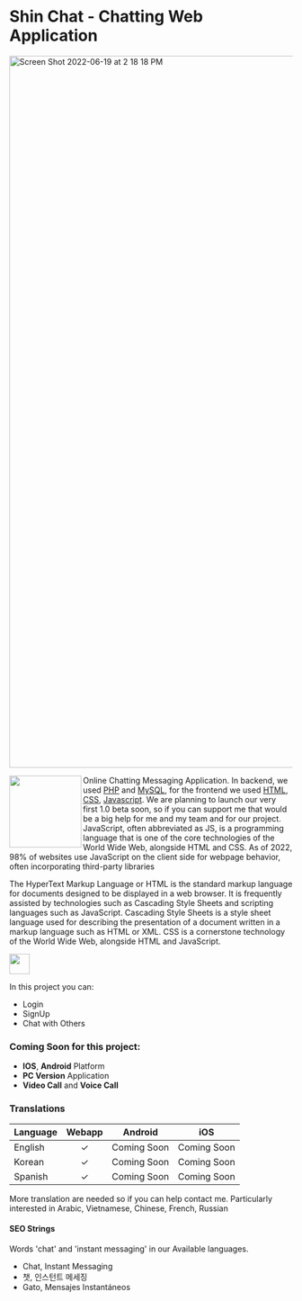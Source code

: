# Shin Chat - Chatting Web Application
<img width="1266" alt="Screen Shot 2022-06-19 at 2 18 18 PM" src="https://user-images.githubusercontent.com/86287920/220613738-40489a08-5f42-477e-8b30-9b4b7afd64ae.jpg">

<img src="https://user-images.githubusercontent.com/86287920/220806659-6b0200dd-d8d8-4eae-884d-2d6d22dfe68a.png" align="left" width=128 height=128> Online Chatting Messaging Application. In backend, we used [PHP](https://www.php.net/) and [MySQL](https://www.mysql.com/), for the frontend we used [HTML](https://developer.mozilla.org/en-US/docs/Web/HTML), [CSS](https://developer.mozilla.org/en-US/docs/Web/CSS), [Javascript](https://developer.mozilla.org/en-US/docs/Web/JavaScript). We are planning to launch our very first 1.0 beta soon, so if you can support me that would be a big help for me and my team and for our project. JavaScript, often abbreviated as JS, is a programming language that is one of the core technologies of the World Wide Web, alongside HTML and CSS. As of 2022, 98% of websites use JavaScript on the client side for webpage behavior, often incorporating third-party libraries

The HyperText Markup Language or HTML is the standard markup language for documents designed to be displayed in a web browser. It is frequently assisted by technologies such as Cascading Style Sheets and scripting languages such as JavaScript. Cascading Style Sheets is a style sheet language used for describing the presentation of a document written in a markup language such as HTML or XML. CSS is a cornerstone technology of the World Wide Web, alongside HTML and JavaScript. 

<img src="https://user-images.githubusercontent.com/86287920/220807465-e67c808a-afd4-443e-af6c-9a4bfd418145.png" height=36></a>

In this project you can:
 - Login
 - SignUp
 - Chat with Others

### Coming Soon for this project:
 - **IOS**, **Android** Platform
 - **PC Version** Application
 - **Video Call** and **Voice Call**

### Translations

| Language | Webapp | Android | iOS |
| --- | :---: | :---: | :---: |
| English | &check; | Coming Soon | Coming Soon |
| Korean | &check; | Coming Soon | Coming Soon |
| Spanish | &check; | Coming Soon | Coming Soon |

More translation are needed so if you can help contact me. Particularly interested in Arabic, Vietnamese, Chinese, French, Russian

#### SEO Strings

Words 'chat' and 'instant messaging' in our Available languages.

* Chat, Instant Messaging
* 챗, 인스턴트 메세징
* Gato, Mensajes Instantáneos
